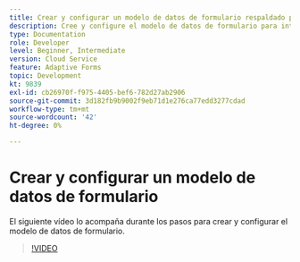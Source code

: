 ```yaml
---
title: Crear y configurar un modelo de datos de formulario respaldado por Dynamics
description: Cree y configure el modelo de datos de formulario para interactuar con entidades en Microsoft Dynamics.
type: Documentation
role: Developer
level: Beginner, Intermediate
version: Cloud Service
feature: Adaptive Forms
topic: Development
kt: 9839
exl-id: cb26970f-f975-4405-bef6-782d27ab2906
source-git-commit: 3d182fb9b9002f9eb71d1e276ca77edd3277cdad
workflow-type: tm+mt
source-wordcount: '42'
ht-degree: 0%

---
```


# Crear y configurar un modelo de datos de formulario


El siguiente vídeo lo acompaña durante los pasos para crear y configurar el modelo de datos de formulario.

>[!VIDEO](https://video.tv.adobe.com/v/340790?quality=12&learn=on)
